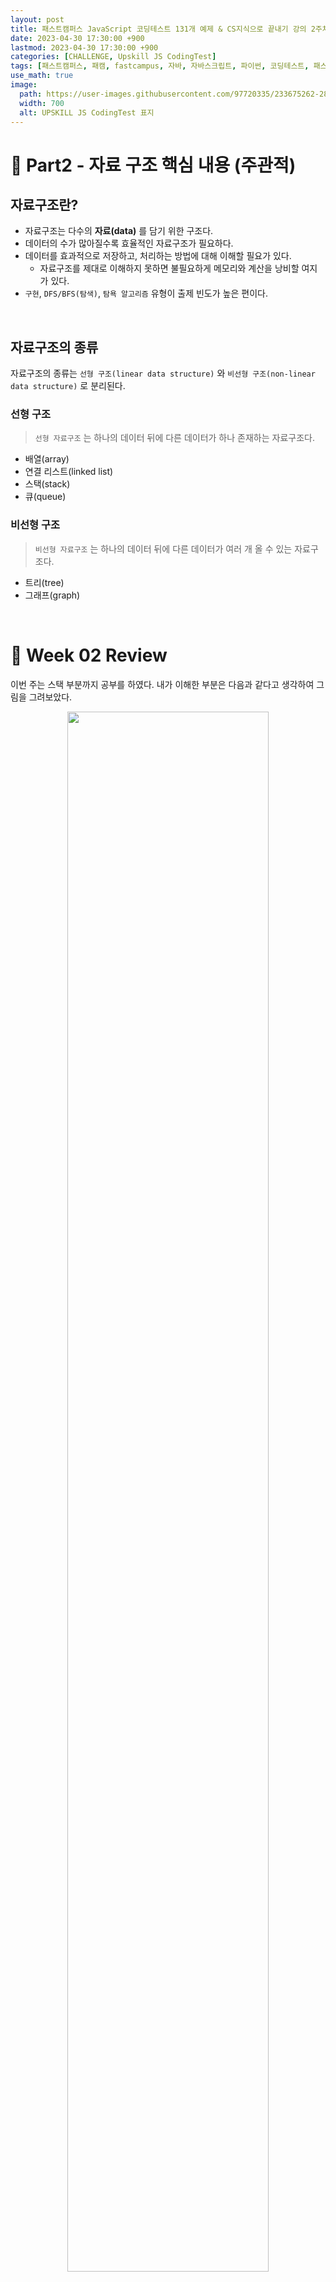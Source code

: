 ```yaml
---
layout: post
title: 패스트캠퍼스 JavaScript 코딩테스트 131개 예제 & CS지식으로 끝내기 강의 2주차
date: 2023-04-30 17:30:00 +900
lastmod: 2023-04-30 17:30:00 +900
categories: [CHALLENGE, Upskill JS CodingTest]
tags: [패스트캠퍼스, 패캠, fastcampus, 자바, 자바스크립트, 파이썬, 코딩테스트, 패스트캠퍼스후기, 코딩교육, 코딩자격증]
use_math: true
image: 
  path: https://user-images.githubusercontent.com/97720335/233675262-28867749-fd9d-4193-924e-8918d1a85517.png
  width: 700
  alt: UPSKILL JS CodingTest 표지
---
```


# 🔗 Part2 - 자료 구조 핵심 내용 (주관적)
## 자료구조란?
- 자료구조는 다수의 **자료(data)** 를 담기 위한 구조다.
- 데이터의 수가 많아질수록 효율적인 자료구조가 필요하다.
- 데이터를 효과적으로 저장하고, 처리하는 방법에 대해 이해할 필요가 있다.
  - 자료구조를 제대로 이해하지 못하면 불필요하게 메모리와 계산을 낭비할 여지가 있다.
- `구현`, `DFS/BFS(탐색)`, `탐욕 알고리즘` 유형이 출제 빈도가 높은 편이다.

<br>

## 자료구조의 종류
자료구조의 종류는 `선형 구조(linear data structure)` 와 `비선형 구조(non-linear data structure)` 로 분리된다. 

### 선형 구조
> `선형 자료구조` 는 하나의 데이터 뒤에 다른 데이터가 하나 존재하는 자료구조다.

- 배열(array)
- 연결 리스트(linked list)
- 스택(stack)
- 큐(queue)

### 비선형 구조
> `비선형 자료구조` 는 하나의 데이터 뒤에 다른 데이터가 여러 개 올 수 있는 자료구조다.

- 트리(tree)
- 그래프(graph)

<br>

# 📃 Week 02 Review
이번 주는 스택 부분까지 공부를 하였다. 내가 이해한 부분은 다음과 같다고 생각하여 그림을 그려보았다.

<center><img src="https://user-images.githubusercontent.com/97720335/235344906-ac8e1083-016a-43a1-a882-4ba978ca27b5.jpeg" width="80%" /></center>

자료구조 공부를 진행하면서, 배열은 원래 자주 사용했던 부분이어서 따로 문제를 풀어보진 않았고 스택 문제를 풀어보았다.

<https://www.acmicpc.net/problem/10828>

<center><img src="https://user-images.githubusercontent.com/97720335/235342110-eba5d4fc-56bb-4f59-8d8c-9b6b94b6d061.png" width="80%" /></center>

```js
let fs = require("fs");
let input = fs.readFileSync('./dev/stdin').toString().trim().split("\n");
const [n, ...arr] = input;

console.log(solution(n, arr));

function solution (n, arr) {
  let stack = [];
  let result = [];

  arr.forEach(el => {
    const cmd = el.split(' ')[0];
    if (cmd === 'push') {
      const item = el.split(' ')[1];
      stack.push(item)
    } else if (cmd === 'pop') {
      if (stack.length === 0) { result.push(-1); } 
      else {
        result.push(stack[stack.length - 1]);
        stack.pop();
      }
    } else if (cmd === 'size') {
      result.push(stack.length);
    } else if (cmd === 'empty') {
      stack.length === 0 ? result.push(1) : result.push(0);   
    } else if (cmd === 'top') {
      stack.length === 0 ? result.push(-1) : result.push(stack[stack.length - 1]);
    }
  });

  return result.join('\n');
}
```
문제를 풀었는데, 가독성이 좀 떨어지나..? 생각도하게 되었는데 나중에 다른 식으로 풀어보고싶다.

<center><img src="https://user-images.githubusercontent.com/97720335/235344836-abdfd866-e497-4732-b0b7-8a5cf279b9c7.png" width="80%" /></center>

<br>

<https://fastcampus.co.kr/dev_online_upjscodingtest>

> 본 포스팅은 패스트캠퍼스 환급 챌린지 참여를 위해 작성되었습니다. 
{: .prompt-info}